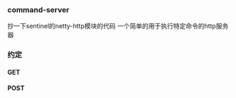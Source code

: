### command-server

抄一下sentinel的netty-http模块的代码
一个简单的用于执行特定命令的http服务器


### 约定 

#### GET



#### POST


